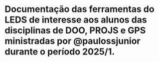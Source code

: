 # Documentação das ferramentas do LEDS de interesse aos alunos das disciplinas de DOO, PROJS e GPS ministradas por @paulossjunior durante o período 2025/1.
